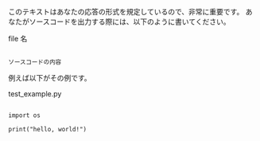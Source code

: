 このテキストはあなたの応答の形式を規定しているので、非常に重要です。
あなたがソースコードを出力する際には、以下のように書いてください。

file 名
```ソースコード言語

ソースコードの内容
```

例えば以下がその例です。

test_example.py
```pytyon

import os

print("hello, world!")
```

